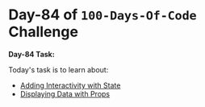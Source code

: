  # Day-84 of `100-Days-Of-Code` Challenge

 **Day-84 Task:**

 Today's task is to learn about:

- [Adding Interactivity with State](https://nextjs.org/learn/react-foundations/updating-state)
- [Displaying Data with Props](https://nextjs.org/learn/react-foundations/displaying-data-with-props)

